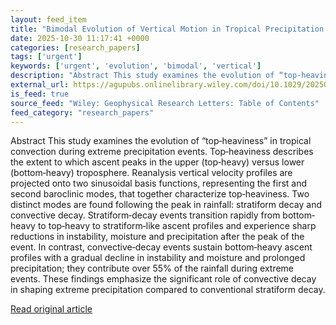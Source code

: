 ```yaml
---
layout: feed_item
title: "Bimodal Evolution of Vertical Motion in Tropical Precipitation Extremes"
date: 2025-10-30 11:17:41 +0000
categories: [research_papers]
tags: ['urgent']
keywords: ['urgent', 'evolution', 'bimodal', 'vertical']
description: "Abstract This study examines the evolution of “top‐heaviness” in tropical convection during extreme precipitation events"
external_url: https://agupubs.onlinelibrary.wiley.com/doi/10.1029/2025GL116056?af=R
is_feed: true
source_feed: "Wiley: Geophysical Research Letters: Table of Contents"
feed_category: "research_papers"
---
```


Abstract This study examines the evolution of “top‐heaviness” in tropical convection during extreme precipitation events. Top‐heaviness describes the extent to which ascent peaks in the upper (top‐heavy) versus lower (bottom‐heavy) troposphere. Reanalysis vertical velocity profiles are projected onto two sinusoidal basis functions, representing the first and second baroclinic modes, that together characterize top‐heaviness. Two distinct modes are found following the peak in rainfall: stratiform decay and convective decay. Stratiform‐decay events transition rapidly from bottom‐heavy to top‐heavy to stratiform‐like ascent profiles and experience sharp reductions in instability, moisture and precipitation after the peak of the event. In contrast, convective‐decay events sustain bottom‐heavy ascent profiles with a gradual decline in instability and moisture and prolonged precipitation; they contribute over 55% of the rainfall during extreme events. These findings emphasize the significant role of convective decay in shaping extreme precipitation compared to conventional stratiform decay.

[Read original article](https://agupubs.onlinelibrary.wiley.com/doi/10.1029/2025GL116056?af=R)
